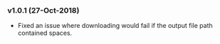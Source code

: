### v1.0.1 (27-Oct-2018)

- Fixed an issue where downloading would fail if the output file path contained spaces.